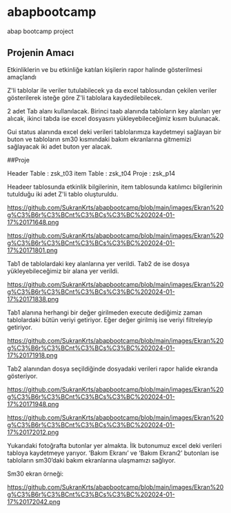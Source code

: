 # abapbootcamp
abap bootcamp project
## Projenin Amacı

Etkinliklerin ve bu etkinliğe katılan kişilerin rapor halinde gösterilmesi amaçlandı

Z'li tablolar ile veriler tutulabilecek ya da excel tablosundan çekilen veriler gösterilerek isteğe göre Z'li tablolara kaydedilebilecek.

2 adet Tab alanı kullanılacak. Birinci taab alanında tabloların key alanları yer alıcak, ikinci tabda ise excel dosyasını yükleyebileceğimiz kısım bulunacak.

Gui status alanında excel deki verileri tablolarımıza kaydetmeyi sağlayan bir buton ve tabloların sm30 kısmındaki bakım ekranlarına gitmemizi sağlayacak iki adet buton yer alacak.

##Proje

Header Table : zsk_t03
item Table   : zsk_t04
Proje        : zsk_p14

Headeer tablosunda etkinlik bilgilerinin, item tablosunda katılımcı bilgilerinin tutulduğu iki adet Z'li tablo oluşturuldu.

https://github.com/SukranKrts/abapbootcamp/blob/main/images/Ekran%20g%C3%B6r%C3%BCnt%C3%BCs%C3%BC%202024-01-17%20171648.png

https://github.com/SukranKrts/abapbootcamp/blob/main/images/Ekran%20g%C3%B6r%C3%BCnt%C3%BCs%C3%BC%202024-01-17%20171801.png

Tab1 de tablolardaki key alanlarına yer verildi. Tab2 de ise dosya yükleyebileceğimiz bir alana yer verildi.

https://github.com/SukranKrts/abapbootcamp/blob/main/images/Ekran%20g%C3%B6r%C3%BCnt%C3%BCs%C3%BC%202024-01-17%20171838.png

Tab1 alanına herhangi bir değer girilmeden execute dediğimiz zaman tablolardaki bütün veriyi getiriyor. Eğer değer girilmiş ise veriyi filtreleyip getiriyor.

https://github.com/SukranKrts/abapbootcamp/blob/main/images/Ekran%20g%C3%B6r%C3%BCnt%C3%BCs%C3%BC%202024-01-17%20171918.png

Tab2 alanından dosya seçildiğinde dosyadaki verileri rapor halide ekranda gösteriyor.

https://github.com/SukranKrts/abapbootcamp/blob/main/images/Ekran%20g%C3%B6r%C3%BCnt%C3%BCs%C3%BC%202024-01-17%20171948.png

https://github.com/SukranKrts/abapbootcamp/blob/main/images/Ekran%20g%C3%B6r%C3%BCnt%C3%BCs%C3%BC%202024-01-17%20172012.png

Yukarıdaki fotoğrafta butonlar yer almakta. İlk butonumuz excel deki verileri tabloya kaydetmeye yarıyor. ‘Bakım Ekranı’ ve ‘Bakım Ekranı2’ butonları ise tabloların sm30’daki bakım ekranlarına ulaşmamızı sağlıyor.

Sm30 ekran örneği:

https://github.com/SukranKrts/abapbootcamp/blob/main/images/Ekran%20g%C3%B6r%C3%BCnt%C3%BCs%C3%BC%202024-01-17%20172042.png
